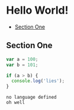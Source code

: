 # Hello World!

[](toc)

*   [Section One](#section-one)

## Section One

```javascript
var a = 100;
var b = 101;

if (a > b) {
  console.log('lies');
}
```

```
no language defined
oh well
```
